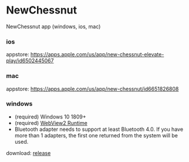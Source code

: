 # NewChessnut
NewChessnut app (windows, ios, mac)

### ios

appstore: https://apps.apple.com/us/app/new-chessnut-elevate-play/id6502445067

### mac

appstore: https://apps.apple.com/us/app/new-chessnut/id6651826808

### windows

* (required) Windows 10 1809+
* (required) [WebView2 Runtime](https://developer.microsoft.com/en-us/microsoft-edge/webview2/)
* Bluetooth adapter needs to support at least Bluetooth 4.0. If you have more than 1 adapters, the first one returned from the system will be used.

download: [release](https://github.com/chessnutech/NewChessnut/releases)
